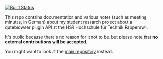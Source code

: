 [![Build Status](https://travis-ci.com/qutebrowser/qutebrowser-hsr-sa.svg?branch=master)](https://travis-ci.com/qutebrowser/qutebrowser-hsr-sa)

This repo contains documentation and various notes (such as meeting minutes, in German) about my student research project about a qutebrowser plugin API at the HSR Hochschule für Technik Rapperswil.

It's public because there's no reason for it not to be, but please note that **no external contributions will be accepted**.

You might want to look at the [main repository](https://github.com/qutebrowser/qutebrowser) instead.
